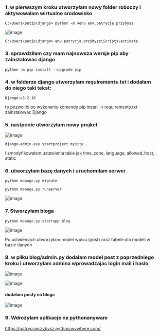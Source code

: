 ### 1. w pierwszym kroku utworzyłam nowy folder roboczy i aktywowałam wirtualne srodowisko

``` 
C:\Users\patip\django> python -m venv env.patrycja.przybysz
```

![image](https://github.com/patrycjaprzybysz/ISI/assets/100605325/615958dd-adc5-4624-8ee1-b26ce920346f)


```
C:\Users\patip\django> env.patrycja.przybysz\Scripts\activate
```

### 3. sprawdziłam czy mam najnowsza wersje pip aby zainstalowac django

```
python -m pip install --upgrade pip
```
### 4. w folderze django utworzylam requirements.txt i dodałam do niego taki tekst:

```
Django~=3.2.10
```
to pozwoliło po wykonaniu komendy pip install -r requirements.txt zainstalowac Django

### 5. nastpenie utworzyłam nowy projket 
![image](https://github.com/patrycjaprzybysz/ISI/assets/100605325/673a2063-216f-4412-8eac-b5ac87da4cff)

```
django-admin.exe startproject mysite .
```
i zmodyfikowałam ustawienia takie jak time_zone, language, allowed_host, static

### 6. utworzyłam bazę danych i uruchomiłam serwer
```
python manage.py migrate
```

```
python manage.py runserver
```
![image](https://github.com/patrycjaprzybysz/ISI/assets/100605325/ee108c87-023f-4dd1-a2d1-35c9165f6884)

### 7. Stworzyłam bloga

```
python manage.py startapp blog
```
![image](https://github.com/patrycjaprzybysz/ISI/assets/100605325/fdc8963c-3d11-4953-850e-f9b11390ecc5)

Po ustwieniach utworzyłam model wpisu (post) oraz tabele dla modeli w bazie danych

### 8. w pliku blog/admin.py dodałam model post z poprzedniego kroku i utworzyłam admina wprowadzajac login mail i haslo
![image](https://github.com/patrycjaprzybysz/ISI/assets/100605325/63db2355-597f-4e43-81a0-75bd57676e25)

![image](https://github.com/patrycjaprzybysz/ISI/assets/100605325/f9aa0a53-43b5-4ee9-b80b-a0d9779398a5)


#### dodałam posty na bloga
![image](https://github.com/patrycjaprzybysz/ISI/assets/100605325/07811e00-9902-42be-9fe8-f666446e82ff)


### 9. Wdrożyłam aplikacje na pythonanyware 
https://patrycjaprzybysz.pythonanywhere.com/

   
